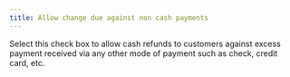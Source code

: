 ```yaml
---
title: Allow change due against non cash payments
---
```



Select this check box to allow cash refunds to customers against excess  payment received via any other mode of payment such as check, credit card,  etc.
